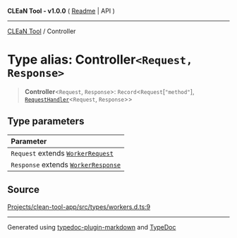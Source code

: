 **CLEaN Tool - v1.0.0** ( [Readme](../README.md) \| API )

***

[CLEaN Tool](../exports.md) / Controller

# Type alias: Controller`<Request, Response>`

> **Controller**\<`Request`, `Response`\>: `Record`\<`Request`\[`"method"`\], [`RequestHandler`](RequestHandler.md)\<`Request`, `Response`\>\>

## Type parameters

| Parameter |
| :------ |
| `Request` extends [`WorkerRequest`](../interfaces/WorkerRequest.md) |
| `Response` extends [`WorkerResponse`](WorkerResponse.md) |

## Source

[Projects/clean-tool-app/src/types/workers.d.ts:9](https://github.com/yuckyh/clean-tool-app/)

***

Generated using [typedoc-plugin-markdown](https://www.npmjs.com/package/typedoc-plugin-markdown) and [TypeDoc](https://typedoc.org/)
